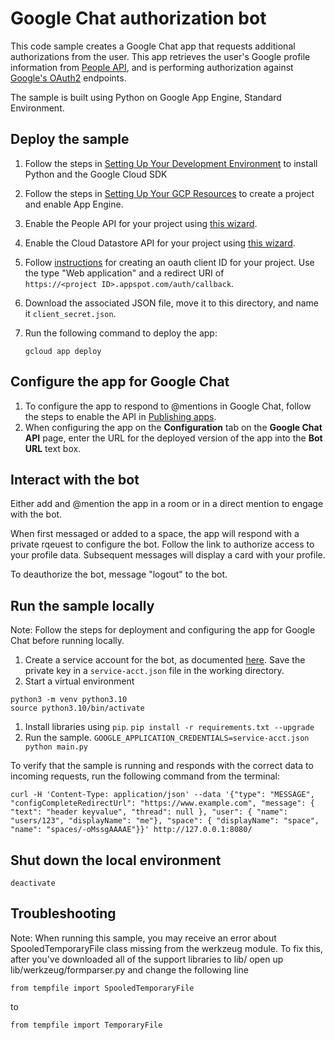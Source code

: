 # Google Chat authorization bot

This code sample creates a Google Chat app that requests additional
authorizations from the user. This app retrieves the user's Google profile
information from [People API](https://developers.google.com/people/), and
is performing authorization against
[Google's OAuth2](https://developers.google.com/identity/protocols/OAuth2WebServer)
endpoints.

The sample is built using Python on Google App Engine, Standard Environment.


## Deploy the sample

  1. Follow the steps in [Setting Up Your Development Environment](https://cloud.google.com/appengine/docs/standard/python3/setting-up-environment)
     to install Python and the Google Cloud SDK
  1. Follow the steps in [Setting Up Your GCP Resources](https://cloud.google.com/appengine/docs/standard/python3/console/#create)
     to create a project and enable App Engine.
  1. Enable the People API for your project using
     [this wizard](https://console.cloud.google.com/flows/enableapi?apiid=people.googleapis.com).
  1. Enable the Cloud Datastore API for your project using
     [this wizard](https://console.cloud.google.com/flows/enableapi?apiid=datastore.googleapis.com).
  1. Follow [instructions](https://support.google.com/googleapi/answer/6158849?hl=en) for creating
     an oauth client ID for your project. Use the type "Web application" and a redirect
     URI of \
     `https://<project ID>.appspot.com/auth/callback`.
  1. Download the associated JSON file, move it to this directory, and name it
     `client_secret.json`.

  1. Run the following command to deploy the app:
     ```
     gcloud app deploy
     ```

## Configure the app for Google Chat

  1. To configure the app to respond to @mentions in Google Chat, follow
     the steps to enable the API in
     [Publishing apps](https://developers.google.com/chat/how-tos/apps-publish).
  1. When configuring the app on the **Configuration** tab on the
     **Google Chat API** page, enter the URL for the deployed version
     of the app into the **Bot URL** text box.

## Interact with the bot

Either add and @mention the app in a room or in a direct mention to engage with the bot.

When first messaged or added to a space, the app will respond with a private rqeuest
to configure the bot. Follow the link to authorize access to your profile data. Subsequent
messages will display a card with your profile.

To deauthorize the bot, message "logout" to the bot.

## Run the sample locally

Note: Follow the steps for deployment and configuring the app for Google Chat
before running locally.

  1. Create a service account for the bot, as documented
     [here](https://developers.google.com/chat/api/guides/auth/service-accounts).
     Save the private key in a `service-acct.json` file in the working directory.
  1. Start a virtual environment
  ```
  python3 -m venv python3.10
  source python3.10/bin/activate
  ```
  1. Install libraries using `pip`.
     `pip install -r requirements.txt --upgrade`
  1. Run the sample.
    `GOOGLE_APPLICATION_CREDENTIALS=service-acct.json python main.py`

To verify that the sample is running and responds with the correct data
to incoming requests, run the following command from the terminal:

```
curl -H 'Content-Type: application/json' --data '{"type": "MESSAGE", "configCompleteRedirectUrl": "https://www.example.com", "message": { "text": "header keyvalue", "thread": null }, "user": { "name": "users/123", "displayName": "me"}, "space": { "displayName": "space", "name": "spaces/-oMssgAAAAE"}}' http://127.0.0.1:8080/
```

## Shut down the local environment

```
deactivate
```

## Troubleshooting

Note: When running this sample, you may receive an error about
SpooledTemporaryFile class missing from the werkzeug module. To fix this, after
you've downloaded all of the support libraries to lib/ open up
lib/werkzeug/formparser.py and change the following line

```
from tempfile import SpooledTemporaryFile
```

to

```
from tempfile import TemporaryFile
```

